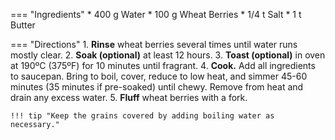 === "Ingredients"
    * 400 g Water
    * 100 g Wheat Berries
    * 1/4 t Salt
    * 1 t Butter

=== "Directions"
    1. **Rinse** wheat berries several times until water runs mostly clear.
    2. **Soak (optional)** at least 12 hours.
    3. **Toast (optional)** in oven at 190ºC (375ºF) for 10 minutes until fragrant.
    4. **Cook.** Add all ingredients to saucepan. Bring to boil, cover, reduce to low heat, and simmer 45-60 minutes (35 minutes if pre-soaked) until chewy. Remove from heat and drain any excess water.
    5. **Fluff** wheat berries with a fork.

    !!! tip "Keep the grains covered by adding boiling water as necessary."

[^bittman]:
    {{ cite.bittman_how_to_cook_everything }} 451, 477-9.
[^bob]:
    _Bob’s Red Mill Natural Foods._
    ["Cooking Wheat Berries: Step by Step Guide."](https://www.bobsredmill.com/articles/cooking-wheat-berries)
    3 April 2019.
